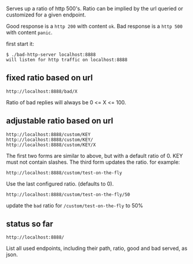 Serves up a ratio of http 500's.
Ratio can be implied by the url queried or customized for a given endpoint.

Good response is a `http 200` with content `ok`.
Bad response is a `http 500` with content `panic`.

first start it:
```
$ ./bad-http-server localhost:8888
will listen for http traffic on localhost:8888
```

## fixed ratio based on url

```
http://localhost:8888/bad/X
```

Ratio of bad replies will always be 0 <= X <= 100.

## adjustable ratio based on url

```
http://localhost:8888/custom/KEY
http://localhost:8888/custom/KEY/
http://localhost:8888/custom/KEY/X
```

The first two forms are similar to above, but with a default ratio of 0.
KEY must not contain slashes.
The third form updates the ratio. for example:

```
http://localhost:8888/custom/test-on-the-fly
```

Use the last configured ratio. (defaults to 0).

```
http://localhost:8888/custom/test-on-the-fly/50
```

update the `bad` ratio for `/custom/test-on-the-fly` to 50%

## status so far

```
http://localhost:8888/
```

List all used endpoints, including their path, ratio, good and bad served, as json.

